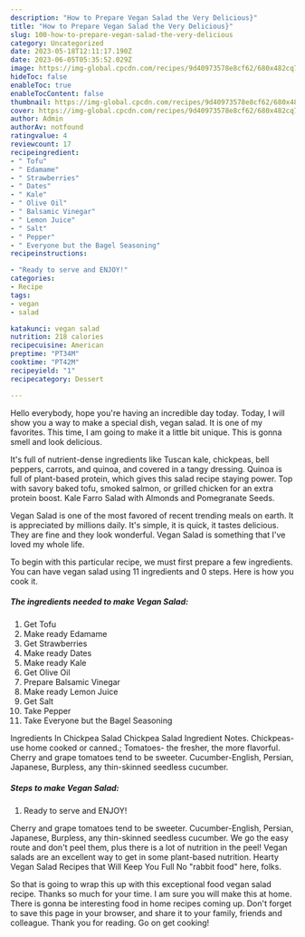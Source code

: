 ```yaml
---
description: "How to Prepare Vegan Salad the Very Delicious}"
title: "How to Prepare Vegan Salad the Very Delicious}"
slug: 100-how-to-prepare-vegan-salad-the-very-delicious
category: Uncategorized
date: 2023-05-18T12:11:17.190Z
date: 2023-06-05T05:35:52.029Z
image: https://img-global.cpcdn.com/recipes/9d40973578e8cf62/680x482cq70/vegan-salad-recipe-main-photo.jpg
hideToc: false
enableToc: true
enableTocContent: false
thumbnail: https://img-global.cpcdn.com/recipes/9d40973578e8cf62/680x482cq70/vegan-salad-recipe-main-photo.jpg
cover: https://img-global.cpcdn.com/recipes/9d40973578e8cf62/680x482cq70/vegan-salad-recipe-main-photo.jpg
author: Admin
authorAv: notfound
ratingvalue: 4
reviewcount: 17
recipeingredient:
- " Tofu"
- " Edamame"
- " Strawberries"
- " Dates"
- " Kale"
- " Olive Oil"
- " Balsamic Vinegar"
- " Lemon Juice"
- " Salt"
- " Pepper"
- " Everyone but the Bagel Seasoning"
recipeinstructions:

- "Ready to serve and ENJOY!"
categories:
- Recipe
tags:
- vegan
- salad

katakunci: vegan salad 
nutrition: 218 calories
recipecuisine: American
preptime: "PT34M"
cooktime: "PT42M"
recipeyield: "1"
recipecategory: Dessert

---
```



Hello everybody, hope you're having an incredible day today. Today, I will show you a way to make a special dish, vegan salad. It is one of my favorites. This time, I am going to make it a little bit unique. This is gonna smell and look delicious.

It&#39;s full of nutrient-dense ingredients like Tuscan kale, chickpeas, bell peppers, carrots, and quinoa, and covered in a tangy dressing. Quinoa is full of plant-based protein, which gives this salad recipe staying power. Top with savory baked tofu, smoked salmon, or grilled chicken for an extra protein boost. Kale Farro Salad with Almonds and Pomegranate Seeds.

Vegan Salad is one of the most favored of recent trending meals on earth. It is appreciated by millions daily. It's simple, it is quick, it tastes delicious. They are fine and they look wonderful. Vegan Salad is something that I've loved my whole life.


To begin with this particular recipe, we must first prepare a few ingredients. You can have vegan salad using 11 ingredients and 0 steps. Here is how you cook it.

<!--inarticleads1-->

##### The ingredients needed to make Vegan Salad:

1. Get  Tofu
1. Make ready  Edamame
1. Get  Strawberries
1. Make ready  Dates
1. Make ready  Kale
1. Get  Olive Oil
1. Prepare  Balsamic Vinegar
1. Make ready  Lemon Juice
1. Get  Salt
1. Take  Pepper
1. Take  Everyone but the Bagel Seasoning


Ingredients In Chickpea Salad Chickpea Salad Ingredient Notes. Chickpeas- use home cooked or canned.; Tomatoes- the fresher, the more flavorful. Cherry and grape tomatoes tend to be sweeter. Cucumber-English, Persian, Japanese, Burpless, any thin-skinned seedless cucumber. 

<!--inarticleads2-->

##### Steps to make Vegan Salad:


1. Ready to serve and ENJOY!

Cherry and grape tomatoes tend to be sweeter. Cucumber-English, Persian, Japanese, Burpless, any thin-skinned seedless cucumber. We go the easy route and don&#39;t peel them, plus there is a lot of nutrition in the peel! Vegan salads are an excellent way to get in some plant-based nutrition. Hearty Vegan Salad Recipes that Will Keep You Full No &#34;rabbit food&#34; here, folks. 

So that is going to wrap this up with this exceptional food vegan salad recipe. Thanks so much for your time. I am sure you will make this at home. There is gonna be interesting food in home recipes coming up. Don't forget to save this page in your browser, and share it to your family, friends and colleague. Thank you for reading. Go on get cooking!
